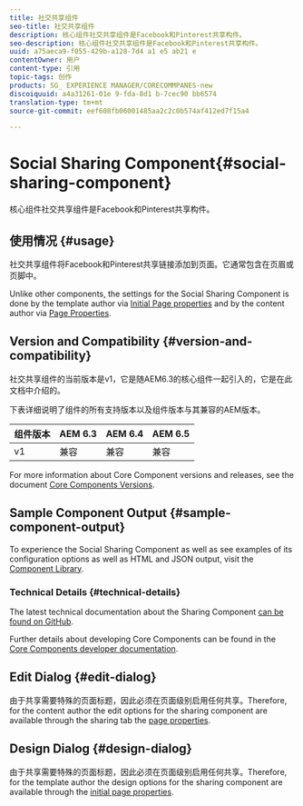 ```yaml
---
title: 社交共享组件
seo-title: 社交共享组件
description: 核心组件社交共享组件是Facebook和Pinterest共享构件。
seo-description: 核心组件社交共享组件是Facebook和Pinterest共享构件。
uuid: a75aeca9-f055-429b-a128-7d4 a1 e5 ab21 e
contentOwner: 用户
content-type: 引用
topic-tags: 创作
products: SG_ EXPERIENCE MANAGER/CORECOMMPANES-new
discoiquuid: a4a31261-01e 9-fda-8d1 b-7cec90 bb6574
translation-type: tm+mt
source-git-commit: eef608fb06001485aa2c2c0b574af412ed7f15a4

---
```



# Social Sharing Component{#social-sharing-component}

核心组件社交共享组件是Facebook和Pinterest共享构件。

## 使用情况 {#usage}

社交共享组件将Facebook和Pinterest共享链接添加到页面。它通常包含在页眉或页脚中。

Unlike other components, the settings for the Social Sharing Component is done by the template author via [Initial Page properties](https://helpx.adobe.com/experience-manager/6-5/sites/authoring/using/templates.html) and by the content author via [Page Properties](https://helpx.adobe.com/experience-manager/6-5/sites/authoring/using/editing-page-properties.html).

## Version and Compatibility {#version-and-compatibility}

社交共享组件的当前版本是v1，它是随AEM6.3的核心组件一起引入的，它是在此文档中介绍的。

下表详细说明了组件的所有支持版本以及组件版本与其兼容的AEM版本。

| 组件版本 | AEM 6.3 | AEM 6.4 | AEM 6.5 |
|--- |--- |--- |--- |
| v1 | 兼容 | 兼容 | 兼容 |


For more information about Core Component versions and releases, see the document [Core Components Versions](versions.md).

## Sample Component Output {#sample-component-output}

To experience the Social Sharing Component as well as see examples of its configuration options as well as HTML and JSON output, visit the [Component Library](http://opensource.adobe.com/aem-core-wcm-components/library/social-sharing.html).

### Technical Details {#technical-details}

The latest technical documentation about the Sharing Component [can be found on GitHub](https://github.com/adobe/aem-core-wcm-components/blob/master/content/src/content/jcr_root/apps/core/wcm/components/sharing/v1/sharing).

Further details about developing Core Components can be found in the [Core Components developer documentation](developing.md).

## Edit Dialog {#edit-dialog}

由于共享需要特殊的页面标题，因此必须在页面级别启用任何共享。Therefore, for the content author the edit options for the sharing component are available through the sharing tab the [page properties](https://helpx.adobe.com/experience-manager/6-5/sites/authoring/using/editing-page-properties.html).

## Design Dialog {#design-dialog}

由于共享需要特殊的页面标题，因此必须在页面级别启用任何共享。Therefore, for the template author the design options for the sharing component are available through the [initial page properties](https://helpx.adobe.com/experience-manager/6-5/sites/authoring/using/templates.html).